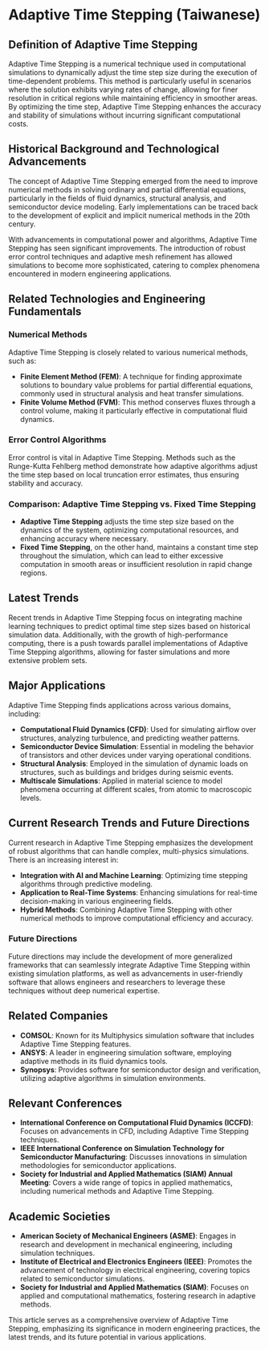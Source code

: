# Adaptive Time Stepping (Taiwanese)

## Definition of Adaptive Time Stepping

Adaptive Time Stepping is a numerical technique used in computational simulations to dynamically adjust the time step size during the execution of time-dependent problems. This method is particularly useful in scenarios where the solution exhibits varying rates of change, allowing for finer resolution in critical regions while maintaining efficiency in smoother areas. By optimizing the time step, Adaptive Time Stepping enhances the accuracy and stability of simulations without incurring significant computational costs.

## Historical Background and Technological Advancements

The concept of Adaptive Time Stepping emerged from the need to improve numerical methods in solving ordinary and partial differential equations, particularly in the fields of fluid dynamics, structural analysis, and semiconductor device modeling. Early implementations can be traced back to the development of explicit and implicit numerical methods in the 20th century. 

With advancements in computational power and algorithms, Adaptive Time Stepping has seen significant improvements. The introduction of robust error control techniques and adaptive mesh refinement has allowed simulations to become more sophisticated, catering to complex phenomena encountered in modern engineering applications.

## Related Technologies and Engineering Fundamentals

### Numerical Methods

Adaptive Time Stepping is closely related to various numerical methods, such as:

- **Finite Element Method (FEM)**: A technique for finding approximate solutions to boundary value problems for partial differential equations, commonly used in structural analysis and heat transfer simulations.
- **Finite Volume Method (FVM)**: This method conserves fluxes through a control volume, making it particularly effective in computational fluid dynamics.
  
### Error Control Algorithms

Error control is vital in Adaptive Time Stepping. Methods such as the Runge-Kutta Fehlberg method demonstrate how adaptive algorithms adjust the time step based on local truncation error estimates, thus ensuring stability and accuracy.

### Comparison: Adaptive Time Stepping vs. Fixed Time Stepping

- **Adaptive Time Stepping** adjusts the time step size based on the dynamics of the system, optimizing computational resources, and enhancing accuracy where necessary.
- **Fixed Time Stepping**, on the other hand, maintains a constant time step throughout the simulation, which can lead to either excessive computation in smooth areas or insufficient resolution in rapid change regions.

## Latest Trends

Recent trends in Adaptive Time Stepping focus on integrating machine learning techniques to predict optimal time step sizes based on historical simulation data. Additionally, with the growth of high-performance computing, there is a push towards parallel implementations of Adaptive Time Stepping algorithms, allowing for faster simulations and more extensive problem sets.

## Major Applications

Adaptive Time Stepping finds applications across various domains, including:

- **Computational Fluid Dynamics (CFD)**: Used for simulating airflow over structures, analyzing turbulence, and predicting weather patterns.
- **Semiconductor Device Simulation**: Essential in modeling the behavior of transistors and other devices under varying operational conditions.
- **Structural Analysis**: Employed in the simulation of dynamic loads on structures, such as buildings and bridges during seismic events.
- **Multiscale Simulations**: Applied in material science to model phenomena occurring at different scales, from atomic to macroscopic levels.

## Current Research Trends and Future Directions

Current research in Adaptive Time Stepping emphasizes the development of robust algorithms that can handle complex, multi-physics simulations. There is an increasing interest in:

- **Integration with AI and Machine Learning**: Optimizing time stepping algorithms through predictive modeling.
- **Application to Real-Time Systems**: Enhancing simulations for real-time decision-making in various engineering fields.
- **Hybrid Methods**: Combining Adaptive Time Stepping with other numerical methods to improve computational efficiency and accuracy.

### Future Directions

Future directions may include the development of more generalized frameworks that can seamlessly integrate Adaptive Time Stepping within existing simulation platforms, as well as advancements in user-friendly software that allows engineers and researchers to leverage these techniques without deep numerical expertise.

## Related Companies

- **COMSOL**: Known for its Multiphysics simulation software that includes Adaptive Time Stepping features.
- **ANSYS**: A leader in engineering simulation software, employing adaptive methods in its fluid dynamics tools.
- **Synopsys**: Provides software for semiconductor design and verification, utilizing adaptive algorithms in simulation environments.

## Relevant Conferences

- **International Conference on Computational Fluid Dynamics (ICCFD)**: Focuses on advancements in CFD, including Adaptive Time Stepping techniques.
- **IEEE International Conference on Simulation Technology for Semiconductor Manufacturing**: Discusses innovations in simulation methodologies for semiconductor applications.
- **Society for Industrial and Applied Mathematics (SIAM) Annual Meeting**: Covers a wide range of topics in applied mathematics, including numerical methods and Adaptive Time Stepping.

## Academic Societies

- **American Society of Mechanical Engineers (ASME)**: Engages in research and development in mechanical engineering, including simulation techniques.
- **Institute of Electrical and Electronics Engineers (IEEE)**: Promotes the advancement of technology in electrical engineering, covering topics related to semiconductor simulations.
- **Society for Industrial and Applied Mathematics (SIAM)**: Focuses on applied and computational mathematics, fostering research in adaptive methods.

This article serves as a comprehensive overview of Adaptive Time Stepping, emphasizing its significance in modern engineering practices, the latest trends, and its future potential in various applications.